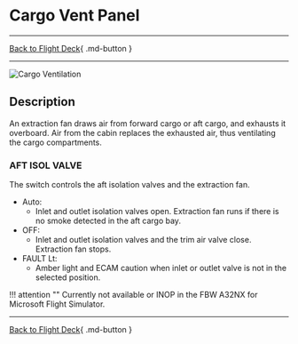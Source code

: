 # Cargo Vent Panel

---

[Back to Flight Deck](../index.md){ .md-button }

---

![Cargo Ventilation](../../../assets/a32nx-briefing/overhead-panel/cargp-vent.jpg "Cargo Ventilation")

## Description

An extraction fan draws air from forward cargo  or aft cargo, and exhausts it overboard. Air from the cabin replaces the exhausted air, thus ventilating the cargo compartments.

### AFT ISOL VALVE

The switch controls the aft isolation valves and the extraction fan.

- Auto:
    - Inlet and outlet isolation valves open. Extraction fan runs if there is no smoke detected in the aft cargo bay.
- OFF:
    - Inlet and outlet isolation valves and the trim air valve close. Extraction fan stops.
- FAULT Lt:
    - Amber light and ECAM caution when inlet or outlet valve is not in the selected position.

!!! attention ""
    Currently not available or INOP in the FBW A32NX for Microsoft Flight Simulator.

---

[Back to Flight Deck](../index.md){ .md-button }


